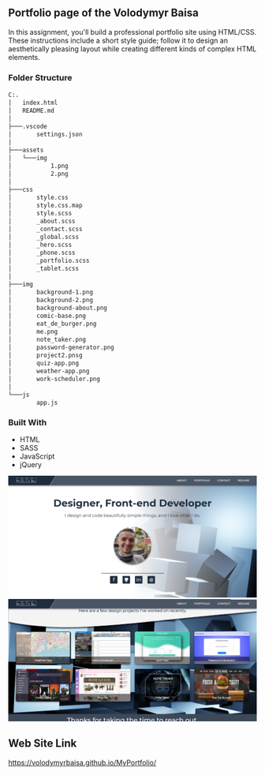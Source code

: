 ## Portfolio page of the Volodymyr Baisa

In this assignment, you'll build a professional portfolio site using HTML/CSS. These instructions include a short style guide; follow it to design an aesthetically pleasing layout while creating different kinds of complex HTML elements.

### Folder Structure

```
C:.
│   index.html
│   README.md
│
├───.vscode
│       settings.json
│
├───assets
│   └───img
│           1.png
│           2.png
│
├───css
│       style.css
│       style.css.map
│       style.scss
│       _about.scss
│       _contact.scss
│       _global.scss
│       _hero.scss
│       _phone.scss
│       _portfolio.scss
│       _tablet.scss
│
├───img
│       background-1.png
│       background-2.png
│       background-about.png
│       comic-base.png
│       eat_de_burger.png
│       me.png
│       note_taker.png
│       password-generator.png
│       project2.pnsg
│       quiz-app.png
│       weather-app.png
│       work-scheduler.png
│
└───js
        app.js
```

### Built With

-   HTML
-   SASS
-   JavaScript
-   jQuery

![Application Screenshot](assets/img/1.png)
![Application Screenshot](assets/img/2.png)

## Web Site Link

https://volodymyrbaisa.github.io/MyPortfolio/
